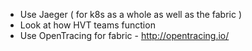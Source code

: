 - Use Jaeger ( for k8s as a whole as well as the fabric )
- Look at how HVT teams function
- Use OpenTracing for fabric - http://opentracing.io/